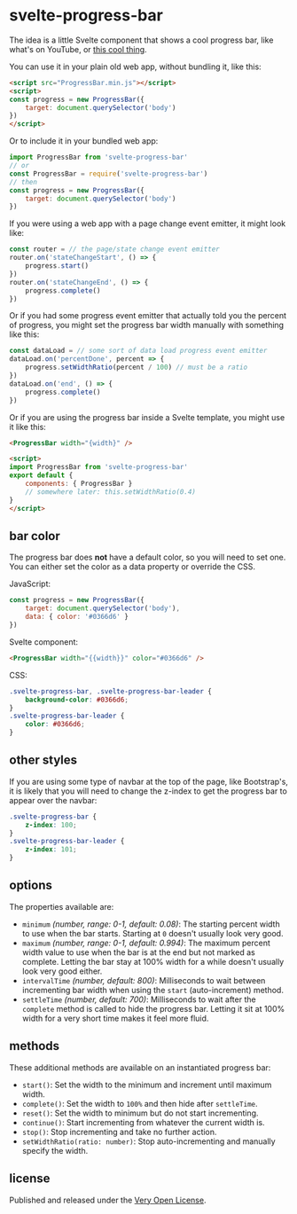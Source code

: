 # svelte-progress-bar

The idea is a little Svelte component that shows a cool progress bar, like
what's on YouTube, or [this cool thing](http://ricostacruz.com/nprogress).

You can use it in your plain old web app, without bundling it, like this:

```html
<script src="ProgressBar.min.js"></script>
<script>
const progress = new ProgressBar({
	target: document.querySelector('body')
})
</script>
```

Or to include it in your bundled web app:

```js
import ProgressBar from 'svelte-progress-bar'
// or
const ProgressBar = require('svelte-progress-bar')
// then
const progress = new ProgressBar({
	target: document.querySelector('body')
})
```

If you were using a web app with a page change event
emitter, it might look like:

```js
const router = // the page/state change event emitter
router.on('stateChangeStart', () => {
	progress.start()
})
router.on('stateChangeEnd', () => {
	progress.complete()
})
```

Or if you had some progress event emitter that actually told you the
percent of progress, you might set the progress bar width manually
with something like this:

```js
const dataLoad = // some sort of data load progress event emitter
dataLoad.on('percentDone', percent => {
	progress.setWidthRatio(percent / 100) // must be a ratio
})
dataLoad.on('end', () => {
	progress.complete()
})
```

Or if you are using the progress bar inside a Svelte template, you might
use it like this:

```html
<ProgressBar width="{width}" />

<script>
import ProgressBar from 'svelte-progress-bar'
export default {
	components: { ProgressBar }
	// somewhere later: this.setWidthRatio(0.4)
}
</script>
```

## bar color

The progress bar does **not** have a default color, so you
will need to set one. You can either set the color as a
data property or override the CSS.

JavaScript:

```js
const progress = new ProgressBar({
	target: document.querySelector('body'),
	data: { color: '#0366d6' }
})
```

Svelte component:

```html
<ProgressBar width="{{width}}" color="#0366d6" />
```

CSS:

```css
.svelte-progress-bar, .svelte-progress-bar-leader {
	background-color: #0366d6;
}
.svelte-progress-bar-leader {
	color: #0366d6;
}
```

## other styles

If you are using some type of navbar at the top of the page, like
Bootstrap's, it is likely that you will need to change the z-index
to get the progress bar to appear over the navbar:

```css
.svelte-progress-bar {
	z-index: 100;
}
.svelte-progress-bar-leader {
	z-index: 101;
}
```

## options

The properties available are:

* `minimum` *(number, range: 0-1, default: 0.08)*: The starting percent width
	to use when the bar starts. Starting at `0` doesn't usually look very good.
* `maximum` *(number, range: 0-1, default: 0.994)*: The maximum percent width
	value to use when the bar is at the end but not marked as complete. Letting
	the bar stay at 100% width for a while doesn't usually look very good either.
* `intervalTime` *(number, default: 800)*: Milliseconds to wait between incrementing
	bar width when using the `start` (auto-increment) method.
* `settleTime` *(number, default: 700)*: Milliseconds to wait after the `complete`
	method is called to hide the progress bar. Letting it sit at 100% width for
	a very short time makes it feel more fluid.

## methods

These additional methods are available on an instantiated progress bar:

* `start()`: Set the width to the minimum and increment until maximum width.
* `complete()`: Set the width to `100%` and then hide after `settleTime`.
* `reset()`: Set the width to minimum but do not start incrementing.
* `continue()`: Start incrementing from whatever the current width is.
* `stop()`: Stop incrementing and take no further action.
* `setWidthRatio(ratio: number)`: Stop auto-incrementing and manually specify the width.

## license

Published and released under the [Very Open License](http://veryopenlicense.com).
